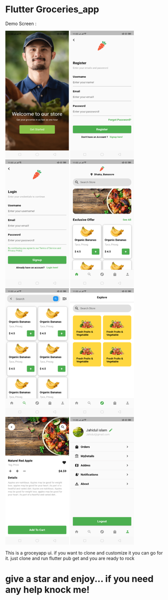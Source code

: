 # Flutter Groceries_app

Demo Screen :

<div style={{
     display: flex,
     align-items: center
     }}>
<img src="https://github.com/jahidul96/grocery_app/blob/main/assets/screenshots/welcome.png" width="200" height="400" />
<img src="https://github.com/jahidul96/grocery_app/blob/main/assets/screenshots/register.png" width="200" height="400" />
<img src="https://github.com/jahidul96/grocery_app/blob/main/assets/screenshots/login.png" width="200" height="400" />
<img src="https://github.com/jahidul96/grocery_app/blob/main/assets/screenshots/home.png" width="200" height="400" />
</div>


<div style={{
     display: flex,
     align-items: center
     }}>
<img src="https://github.com/jahidul96/grocery_app/blob/main/assets/screenshots/search.png" width="200" height="400" />
<img src="https://github.com/jahidul96/grocery_app/blob/main/assets/screenshots/explore.png" width="200" height="400" />
<img src="https://github.com/jahidul96/grocery_app/blob/main/assets/screenshots/details.png" width="200" height="400" />
<img src="https://github.com/jahidul96/grocery_app/blob/main/assets/screenshots/profile.png" width="200" height="400" />
</div>


This is a groceyapp ui. if you want to clone and customize it you can go for it.
just clone and run flutter pub get and you are ready to rock


# give a star and enjoy... if you need any help knock me!
